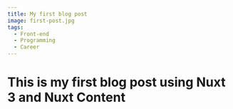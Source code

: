 ```yaml
---
title: My first blog post
image: first-post.jpg
tags:
  - Front-end
  - Programming
  - Career
---
```


# This is my first blog post using Nuxt 3 and Nuxt Content
